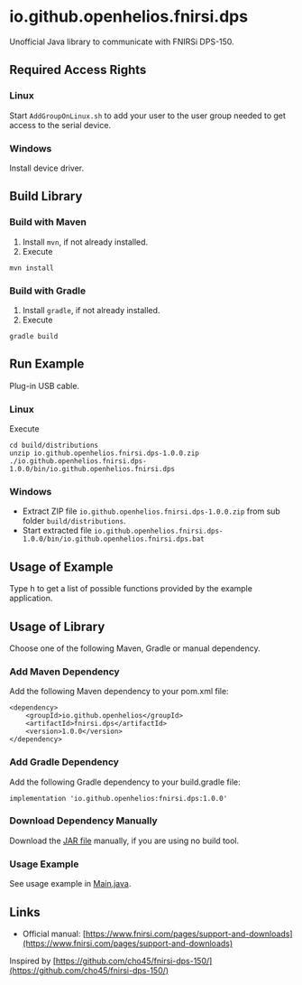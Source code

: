 # io.github.openhelios.fnirsi.dps

Unofficial Java library to communicate with FNIRSi DPS-150.

## Required Access Rights

### Linux

Start `AddGroupOnLinux.sh` to add your user to the user group
needed to get access to the serial device.

### Windows

Install device driver.

## Build Library

### Build with Maven

1. Install `mvn`, if not already installed.
2. Execute

```
mvn install
```

### Build with Gradle

1. Install `gradle`, if not already installed.
2. Execute

```
gradle build
```

## Run Example

Plug-in USB cable.

### Linux

Execute

```
cd build/distributions
unzip io.github.openhelios.fnirsi.dps-1.0.0.zip
./io.github.openhelios.fnirsi.dps-1.0.0/bin/io.github.openhelios.fnirsi.dps
```

### Windows

* Extract ZIP file `io.github.openhelios.fnirsi.dps-1.0.0.zip` from
  sub folder `build/distributions`.
* Start extracted file
  `io.github.openhelios.fnirsi.dps-1.0.0/bin/io.github.openhelios.fnirsi.dps.bat`

## Usage of Example

Type h to get a list of possible functions provided by the example
application.

## Usage of Library

Choose one of the following Maven, Gradle or manual dependency.

### Add Maven Dependency

Add the following Maven dependency to your pom.xml file:

```
<dependency>
	<groupId>io.github.openhelios</groupId>
	<artifactId>fnirsi.dps</artifactId>
	<version>1.0.0</version>
</dependency>
```

### Add Gradle Dependency

Add the following Gradle dependency to your build.gradle file:

```
implementation 'io.github.openhelios:fnirsi.dps:1.0.0'
```

### Download Dependency Manually

Download the [JAR file](https://repo1.maven.org/maven2/io/github/openhelios/fnirsi.dps/1.0.0/fnirsi.dps-1.0.0.jar) manually, if you are using no build tool.

### Usage Example

See usage example in [Main.java](src/main/java/io/github/openhelios/fnirsi/dps/Main.java).


## Links

* Official manual: [https://www.fnirsi.com/pages/support-and-downloads](https://www.fnirsi.com/pages/support-and-downloads)

Inspired by [https://github.com/cho45/fnirsi-dps-150/](https://github.com/cho45/fnirsi-dps-150/)

